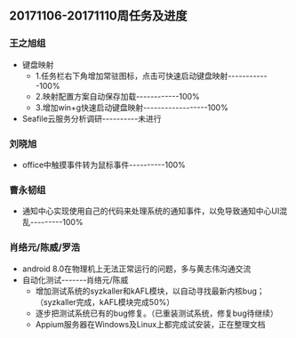 ## 20171106-20171110周任务及进度

### 王之旭组
- 键盘映射
  - 1.任务栏右下角增加常驻图标，点击可快速启动键盘映射------------100%
  - 2.映射配置方案自动保存加载------------100%
  - 3.增加win+g快速启动键盘映射------------------100%
-  Seafile云服务分析调研----------未进行

### 刘晓旭
- office中触摸事件转为鼠标事件----------100%

### 曹永韧组
- 通知中心实现使用自己的代码来处理系统的通知事件，以免导致通知中心UI混乱---------100%

### 肖络元/陈威/罗浩
- android 8.0在物理机上无法正常运行的问题，多与黄志伟沟通交流
- 自动化测试-------肖络元/陈威
  - 增加测试系统的syzkaller和kAFL模块，以自动寻找最新内核bug；（syzkaller完成，kAFL模块完成50%）
  - 逐步把测试系统已有的bug修复。（已重装测试系统，修复bug待继续）
  - Appium服务器在Windows及Linux上都完成试安装，正在整理文档
